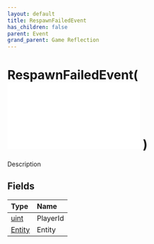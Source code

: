 ```yaml
---
layout: default
title: RespawnFailedEvent
has_children: false
parent: Event
grand_parent: Game Reflection
---
```

# RespawnFailedEvent( ![ EntityEventBase ](/game-reflection/events/entity_event_base.md) )
Description 

## Fields
| Type | Name |
|:-------------|:--------------|
| [uint](/game-reflection/components/uint.md) | PlayerId |
| [Entity](/game-reflection/classes/entity.md) | Entity |
